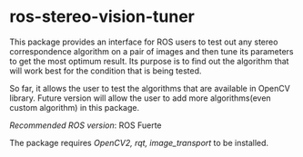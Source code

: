 ros-stereo-vision-tuner
=======================

This package provides an interface for ROS users to test out any stereo correspondence algorithm on a pair of images and then tune its parameters to get the most optimum result. Its purpose is to find out the algorithm that will work best for the condition that is being tested. 

So far, it allows the user to test the algorithms that are available in OpenCV library. Future version will allow the user to add more algorithms(even custom algorithm) in this package.

*Recommended ROS version*: ROS Fuerte

The package requires *OpenCV2, rqt, image_transport* to be installed.

